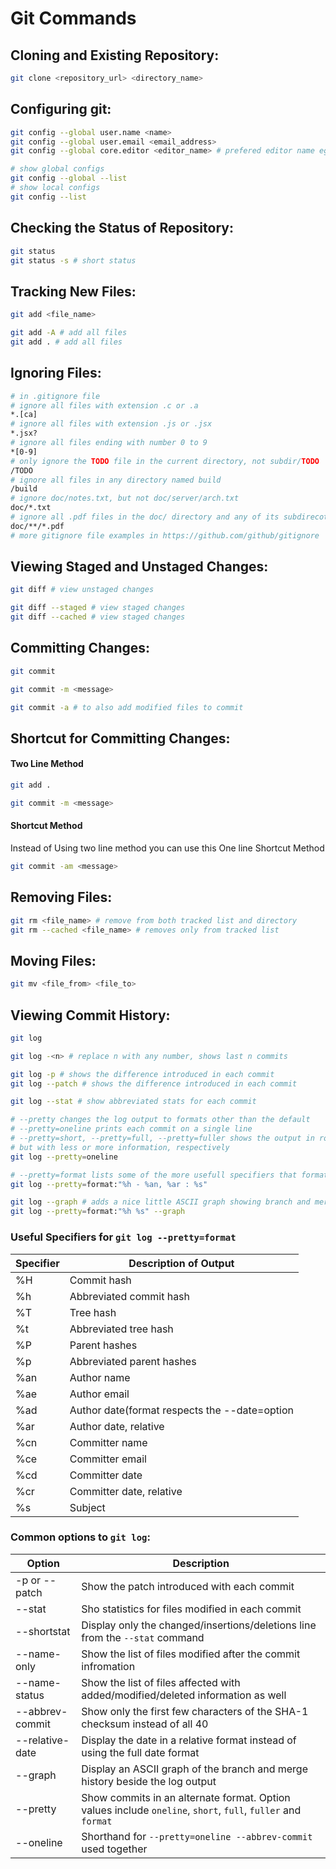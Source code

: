 # Git Commands

## Cloning and Existing Repository:

```bash
git clone <repository_url> <directory_name>
```

## Configuring git:

```bash
git config --global user.name <name>
git config --global user.email <email_address>
git config --global core.editor <editor_name> # prefered editor name eg. vim, nano

# show global configs
git config --global --list
# show local configs
git config --list
```

## Checking the Status of Repository:

```bash
git status
git status -s # short status
```

## Tracking New Files:

```bash
git add <file_name>

git add -A # add all files
git add . # add all files
```

## Ignoring Files:

```bash
# in .gitignore file
# ignore all files with extension .c or .a
*.[ca]
# ignore all files with extension .js or .jsx
*.jsx?
# ignore all files ending with number 0 to 9
*[0-9]
# only ignore the TODO file in the current directory, not subdir/TODO
/TODO
# ignore all files in any directory named build
/build
# ignore doc/notes.txt, but not doc/server/arch.txt
doc/*.txt
# ignore all .pdf files in the doc/ directory and any of its subdirecotries
doc/**/*.pdf
# more gitignore file examples in https://github.com/github/gitignore
```

## Viewing Staged and Unstaged Changes:

```bash
git diff # view unstaged changes

git diff --staged # view staged changes
git diff --cached # view staged changes
```

## Committing Changes:

```bash
git commit

git commit -m <message>

git commit -a # to also add modified files to commit
```

## Shortcut for Committing Changes:

#### Two Line Method

```bash
git add .

git commit -m <message>
```
#### Shortcut Method
Instead of Using two line method you can use this One line Shortcut Method
```bash
git commit -am <message>
```

## Removing Files:

```bash
git rm <file_name> # remove from both tracked list and directory
git rm --cached <file_name> # removes only from tracked list
```

## Moving Files:

```bash
git mv <file_from> <file_to>
```

## Viewing Commit History:

```bash
git log

git log -<n> # replace n with any number, shows last n commits

git log -p # shows the difference introduced in each commit
git log --patch # shows the difference introduced in each commit

git log --stat # show abbreviated stats for each commit

# --pretty changes the log output to formats other than the default
# --pretty=oneline prints each commit on a single line
# --pretty=short, --pretty=full, --pretty=fuller shows the output in roughly the same format
# but with less or more information, respectively
git log --pretty=oneline

# --pretty=format lists some of the more usefull specifiers that format takes.
git log --pretty=format:"%h - %an, %ar : %s"

git log --graph # adds a nice little ASCII graph showing branch and merge history
git log --pretty=format:"%h %s" --graph
```

### Useful Specifiers for `git log --pretty=format`

| Specifier | Description of Output                         |
| --------- | --------------------------------------------- |
| %H        | Commit hash                                   |
| %h        | Abbreviated commit hash                       |
| %T        | Tree hash                                     |
| %t        | Abbreviated tree hash                         |
| %P        | Parent hashes                                 |
| %p        | Abbreviated parent hashes                     |
| %an       | Author name                                   |
| %ae       | Author email                                  |
| %ad       | Author date(format respects the --date=option |
| %ar       | Author date, relative                         |
| %cn       | Committer name                                |
| %ce       | Committer email                               |
| %cd       | Committer date                                |
| %cr       | Committer date, relative                      |
| %s        | Subject                                       |

### Common options to `git log`:

| Option          | Description                                                                                                  |
| --------------- | ------------------------------------------------------------------------------------------------------------ |
| -p or --patch   | Show the patch introduced with each commit                                                                   |
| --stat          | Sho statistics for files modified in each commit                                                             |
| --shortstat     | Display only the changed/insertions/deletions line from the `--stat` command                                 |
| --name-only     | Show the list of files modified after the commit infromation                                                 |
| --name-status   | Show the list of files affected with added/modified/deleted information as well                              |
| --abbrev-commit | Show only the first few characters of the SHA-1 checksum instead of all 40                                   |
| --relative-date | Display the date in a relative format instead of using the full date format                                  |
| --graph         | Display an ASCII graph of the branch and merge history beside the log output                                 |
| --pretty        | Show commits in an alternate format. Option values include `oneline`, `short`, `full`, `fuller` and `format` |
| --oneline       | Shorthand for `--pretty=oneline --abbrev-commit` used together                                               |
